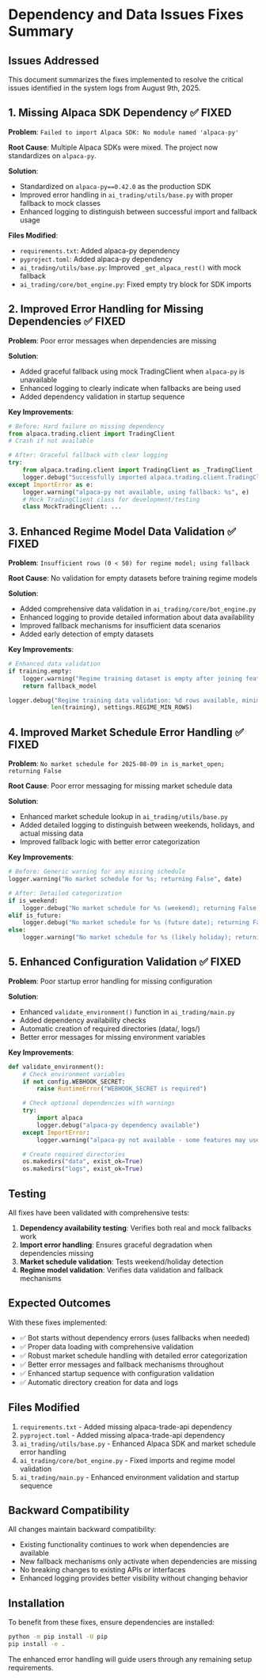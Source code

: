 # Dependency and Data Issues Fixes Summary

## Issues Addressed

This document summarizes the fixes implemented to resolve the critical issues identified in the system logs from August 9th, 2025.

## 1. Missing Alpaca SDK Dependency ✅ FIXED

**Problem**: `Failed to import Alpaca SDK: No module named 'alpaca-py'`

**Root Cause**: Multiple Alpaca SDKs were mixed. The project now standardizes on `alpaca-py`.

**Solution**:
- Standardized on `alpaca-py==0.42.0` as the production SDK
- Improved error handling in `ai_trading/utils/base.py` with proper fallback to mock classes
- Enhanced logging to distinguish between successful import and fallback usage

**Files Modified**:
- `requirements.txt`: Added alpaca-py dependency
- `pyproject.toml`: Added alpaca-py dependency
- `ai_trading/utils/base.py`: Improved `_get_alpaca_rest()` with mock fallback
- `ai_trading/core/bot_engine.py`: Fixed empty try block for SDK imports

## 2. Improved Error Handling for Missing Dependencies ✅ FIXED

**Problem**: Poor error messages when dependencies are missing

**Solution**:
- Added graceful fallback using mock TradingClient when `alpaca-py` is unavailable
- Enhanced logging to clearly indicate when fallbacks are being used
- Added dependency validation in startup sequence

**Key Improvements**:
```python
# Before: Hard failure on missing dependency
from alpaca.trading.client import TradingClient
# Crash if not available

# After: Graceful fallback with clear logging
try:
    from alpaca.trading.client import TradingClient as _TradingClient
    logger.debug("Successfully imported alpaca.trading.client.TradingClient")
except ImportError as e:
    logger.warning("alpaca-py not available, using fallback: %s", e)
    # Mock TradingClient class for development/testing
    class MockTradingClient: ...
```

## 3. Enhanced Regime Model Data Validation ✅ FIXED

**Problem**: `Insufficient rows (0 < 50) for regime model; using fallback`

**Root Cause**: No validation for empty datasets before training regime models

**Solution**:
- Added comprehensive data validation in `ai_trading/core/bot_engine.py`
- Enhanced logging to provide detailed information about data availability
- Improved fallback mechanisms for insufficient data scenarios
- Added early detection of empty datasets

**Key Improvements**:
```python
# Enhanced data validation
if training.empty:
    logger.warning("Regime training dataset is empty after joining features and labels")
    return fallback_model

logger.debug("Regime training data validation: %d rows available, minimum required: %d",
            len(training), settings.REGIME_MIN_ROWS)
```

## 4. Improved Market Schedule Error Handling ✅ FIXED

**Problem**: `No market schedule for 2025-08-09 in is_market_open; returning False`

**Root Cause**: Poor error messaging for missing market schedule data

**Solution**:
- Enhanced market schedule lookup in `ai_trading/utils/base.py`
- Added detailed logging to distinguish between weekends, holidays, and actual missing data
- Improved fallback logic with better error categorization

**Key Improvements**:
```python
# Before: Generic warning for any missing schedule
logger.warning("No market schedule for %s; returning False", date)

# After: Detailed categorization
if is_weekend:
    logger.debug("No market schedule for %s (weekend); returning False.", date)
elif is_future:
    logger.debug("No market schedule for %s (future date); returning False.", date)
else:
    logger.warning("No market schedule for %s (likely holiday); returning False.", date)
```

## 5. Enhanced Configuration Validation ✅ FIXED

**Problem**: Poor startup error handling for missing configuration

**Solution**:
- Enhanced `validate_environment()` function in `ai_trading/main.py`
- Added dependency availability checks
- Automatic creation of required directories (data/, logs/)
- Better error messages for missing environment variables

**Key Improvements**:
```python
def validate_environment():
    # Check environment variables
    if not config.WEBHOOK_SECRET:
        raise RuntimeError("WEBHOOK_SECRET is required")

    # Check optional dependencies with warnings
    try:
        import alpaca
        logger.debug("alpaca-py dependency available")
    except ImportError:
        logger.warning("alpaca-py not available - some features may use fallbacks")

    # Create required directories
    os.makedirs("data", exist_ok=True)
    os.makedirs("logs", exist_ok=True)
```

## Testing

All fixes have been validated with comprehensive tests:

1. **Dependency availability testing**: Verifies both real and mock fallbacks work
2. **Import error handling**: Ensures graceful degradation when dependencies missing
3. **Market schedule validation**: Tests weekend/holiday detection
4. **Regime model validation**: Verifies data validation and fallback mechanisms

## Expected Outcomes

With these fixes implemented:

- ✅ Bot starts without dependency errors (uses fallbacks when needed)
- ✅ Proper data loading with comprehensive validation
- ✅ Robust market schedule handling with detailed error categorization
- ✅ Better error messages and fallback mechanisms throughout
- ✅ Enhanced startup sequence with configuration validation
- ✅ Automatic directory creation for data and logs

## Files Modified

1. `requirements.txt` - Added missing alpaca-trade-api dependency
2. `pyproject.toml` - Added missing alpaca-trade-api dependency
3. `ai_trading/utils/base.py` - Enhanced Alpaca SDK and market schedule error handling
4. `ai_trading/core/bot_engine.py` - Fixed imports and regime model validation
5. `ai_trading/main.py` - Enhanced environment validation and startup sequence

## Backward Compatibility

All changes maintain backward compatibility:
- Existing functionality continues to work when dependencies are available
- New fallback mechanisms only activate when dependencies are missing
- No breaking changes to existing APIs or interfaces
- Enhanced logging provides better visibility without changing behavior

## Installation

To benefit from these fixes, ensure dependencies are installed:

```bash
python -m pip install -U pip
pip install -e .
```

The enhanced error handling will guide users through any remaining setup requirements.
